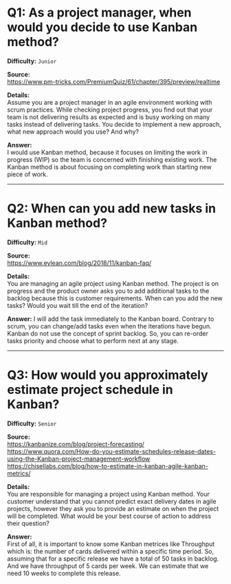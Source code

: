# Q1: As a project manager, when would you decide to use Kanban method?
**Difficulty:** `Junior`  


**Source:**   
https://www.pm-tricks.com/PremiumQuiz/61/chapter/395/preview/realtime   


**Details:**   
Assume you are a project manager in an agile environment working with scrum practices. While checking project progress, you find out that your team is not delivering results as expected and is busy working on many tasks instead of delivering tasks. You decide to implement a new approach, what new approach would you use? And why?   


**Answer:**  
I would use Kanban method, because it focuses on limiting the work in progress (WIP) so the team is concerned with finishing existing work. The Kanban method is about focusing on completing work than starting new piece of work.


---

# Q2: When can you add new tasks in Kanban method?
**Difficulty:** `Mid`  


**Source:**  
https://www.eylean.com/blog/2018/11/kanban-faq/   


**Details:**   
You are managing an agile project using Kanban method. The project is on progress and the product owner asks you to add additional tasks to the backlog because this is customer requirements. When can you add the new tasks? Would you wait till the end of the iteration?    

**Answer:**
I will add the task immediately to the Kanban board. Contrary to scrum, you can change/add tasks even when the iterations have begun. Kanban do not use the concept of sprint backlog. So, you can re-order tasks priority and choose what to perform next at any stage.  

---

# Q3: How would you approximately estimate project schedule in Kanban?
**Difficulty:** `Senior`  

**Source:**  
https://kanbanize.com/blog/project-forecasting/   
https://www.quora.com/How-do-you-estimate-schedules-release-dates-using-the-Kanban-project-management-workflow   
https://chisellabs.com/blog/how-to-estimate-in-kanban-agile-kanban-metrics/   

**Details:**  
You are responsible for managing a project using Kanban method. Your customer understand that you cannot predict exact delivery dates in agile projects, however they ask you to provide an estimate on when the project will be completed. 
What would be your best course of action to address their question?    

**Answer:**  
First of all, it is important to know some Kanban metrices like Throughput which is: the number of cards delivered within a specific time period. 
So, assuming that for a specific release we have a total of 50 tasks in backlog. And we have throughput of 5 cards per week. We can estimate that we need 10 weeks to complete this release.    

